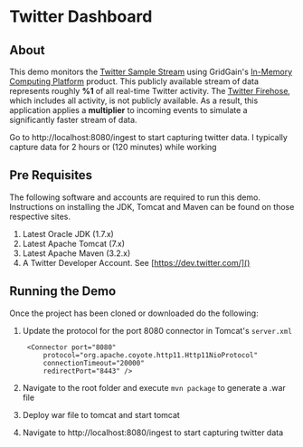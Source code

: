 Twitter Dashboard
=================

About
-----

This demo monitors the [Twitter Sample Stream](https://dev.twitter.com/docs/api/1.1/get/statuses/sample) using GridGain's [In-Memory Computing Platform](http://www.gridgain.org/platform/) product.
This publicly available stream of data represents roughly **%1** of all real-time Twitter activity.
The [Twitter Firehose](https://dev.twitter.com/docs/api/1.1/get/statuses/firehose), which includes all activity, is not publicly available.
As a result, this application applies a **multiplier** to incoming events to simulate a significantly faster stream of data.


Go to http://localhost:8080/ingest to start capturing twitter data.  I typically capture data for 2 hours or (120 minutes) while working

Pre Requisites
--------------

The following software and accounts are required to run this demo.  Instructions on installing the JDK, Tomcat and Maven can be found on those respective sites.

1. Latest Oracle JDK (1.7.x)
2. Latest Apache Tomcat (7.x)
3. Latest Apache Maven (3.2.x)
4. A Twitter Developer Account.  See [https://dev.twitter.com/]()

Running the Demo
----------------

Once the project has been cloned or downloaded do the following:

1. Update the protocol for the port 8080 connector in Tomcat's `server.xml`

        <Connector port="8080"
            protocol="org.apache.coyote.http11.Http11NioProtocol"
            connectionTimeout="20000"
            redirectPort="8443" />


2.  Navigate to the root folder and execute ```mvn package``` to generate a .war file
3.  Deploy war file to tomcat and start tomcat
4.  Navigate to http://localhost:8080/ingest to start capturing twitter data

